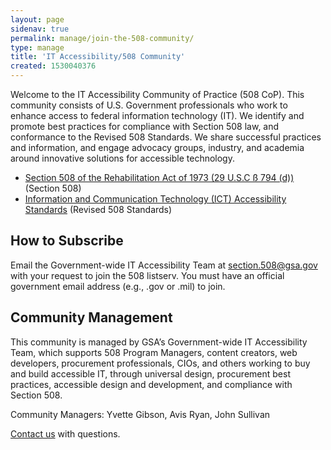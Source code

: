 ```yaml
---
layout: page
sidenav: true
permalink: manage/join-the-508-community/
type: manage
title: 'IT Accessibility/508 Community'
created: 1530040376
---
```


<p dir="ltr">
  Welcome to the IT Accessibility Community of Practice (508 CoP). This community consists of U.S. Government professionals who work to enhance access to federal information technology (IT). We identify and promote best practices for compliance with Section 508 law, and conformance to the Revised 508 Standards. We share successful practices and information, and engage advocacy groups, industry, and academia around innovative solutions for accessible technology.
</p>

<ul>
<li dir="ltr">
<a href="http://www.gpo.gov/fdsys/pkg/USCODE-2011-title29/html/USCODE-2011-title29-chap16-subchapV-sec794d.htm">Section 508 of the Rehabilitation Act of 1973 (29 U.S.C ß 794 (d))</a> (Section 508)
</li>

<li dir="ltr">
<a href="https://www.access-board.gov/guidelines-and-standards/communications-and-it/about-the-ict-refresh/final-rule">Information and Communication Technology (ICT) Accessibility Standards</a> (Revised 508 Standards)
</li>
</ul>

<h2 dir="ltr">
  How to Subscribe
</h2>

<p dir="ltr">
  Email the Government-wide IT Accessibility Team at <a href="mailto:section.508@gsa.gov">section.508@gsa.gov</a> with your request to join the 508 listserv. You must have an official government email address (e.g., .gov or .mil) to join.
</p>

<h2 dir="ltr">
  Community Management
</h2>

<p dir="ltr">
  This community is managed by GSA&rsquo;s Government-wide IT Accessibility Team, which supports 508 Program Managers, content creators, web developers, procurement professionals, CIOs, and others working to buy and build accessible IT, through universal design, procurement best practices, accessible design and development, and compliance with Section 508.
</p>

<p dir="ltr">
  Community Managers: Yvette Gibson, Avis Ryan, John Sullivan
</p>

<p dir="ltr">
  <a href="/contact-us">Contact us</a> with questions.
</p>